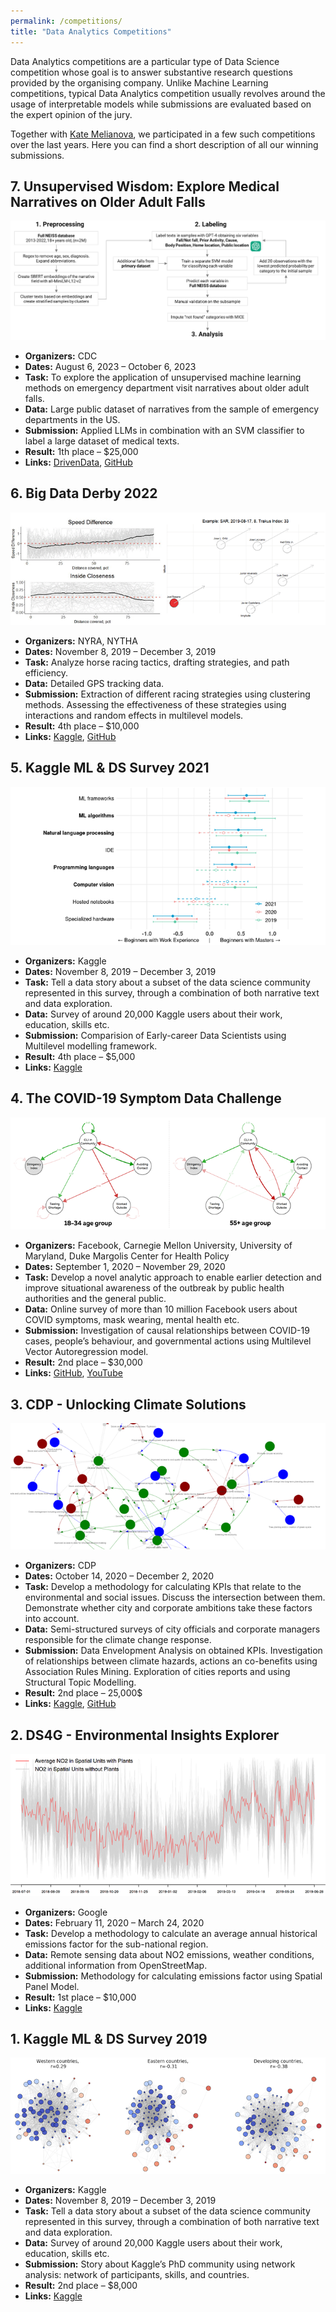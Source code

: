 ```yaml
---
permalink: /competitions/
title: "Data Analytics Competitions"
---
```


Data Analytics competitions are a particular type of Data Science competition whose goal is to answer substantive research
questions provided by the organising company. Unlike Machine Learning competitions, typical Data Analytics competition usually 
revolves around the usage of interpretable models while submissions are evaluated based on the expert opinion of the jury.

Together with [Kate Melianova](https://twitter.com/egmelianova), we participated in a few such competitions over the last years.
Here you can find a short description of all our winning submissions.

## 7. Unsupervised Wisdom: Explore Medical Narratives on Older Adult Falls

![](/images/competitions/medical_narratives_2023.png)

- <strong>Organizers:</strong> CDC
- <strong>Dates:</strong> August 6, 2023 – October 6, 2023
- <strong>Task:</strong> To explore the application of unsupervised machine learning methods on emergency department visit narratives about older adult falls.
- <strong>Data:</strong> Large public dataset of narratives from the sample of emergency departments in the US.
- <strong>Submission:</strong> Applied LLMs in combination with an SVM classifier to label a large dataset of medical texts.
- <strong>Result:</strong> 1th place – $25,000
- <strong>Links:</strong> [DrivenData](https://drivendata.co/blog/unsupervised-wisdom-winners), [GitHub](https://github.com/drivendataorg/unsupervised-wisdom/tree/main/1st%20Place)


## 6. Big Data Derby 2022

![](/images/competitions/bdd_2022.png)

- <strong>Organizers:</strong> NYRA, NYTHA
- <strong>Dates:</strong> November 8, 2019 – December 3, 2019
- <strong>Task:</strong> Analyze horse racing tactics, drafting strategies, and path efficiency.
- <strong>Data:</strong> Detailed GPS tracking data.
- <strong>Submission:</strong> Extraction of different racing strategies using clustering methods. Assessing the effectiveness of these strategies using interactions and random effects in multilevel models.
- <strong>Result:</strong> 4th place – $10,000
- <strong>Links:</strong> [Kaggle](https://www.kaggle.com/code/artvolgin/winning-strategies-what-works-better), [GitHub](https://github.com/artvolgin/hh-cv)


## 5. Kaggle ML & DS Survey 2021

![](/images/competitions/kaggle_survey_2021.png)

- <strong>Organizers:</strong> Kaggle
- <strong>Dates:</strong> November 8, 2019 – December 3, 2019
- <strong>Task:</strong> Tell a data story about a subset of the data science community represented in this survey, through a combination of both narrative text and data exploration.
- <strong>Data:</strong> Survey of around 20,000 Kaggle users about their work, education, skills etc.
- <strong>Submission:</strong> Comparision of Early-career Data Scientists using Multilevel modelling framework.
- <strong>Result:</strong> 4th place – $5,000
- <strong>Links:</strong> [Kaggle](https://www.kaggle.com/code/katemelianova/early-career-kagglers-and-skills-development)


## 4. The COVID-19 Symptom Data Challenge

![](/images/competitions/covid19_facebook.png)

- <strong>Organizers:</strong> Facebook, Carnegie Mellon University, University of Maryland, Duke Margolis Center for Health Policy
- <strong>Dates:</strong> September 1, 2020 – November 29, 2020
- <strong>Task:</strong> Develop a novel analytic approach to enable earlier detection and improve situational awareness of the outbreak by public health authorities and the general public.
- <strong>Data:</strong> Online survey of more than 10 million Facebook users about COVID symptoms, mask wearing, mental health etc. 
- <strong>Submission:</strong> Investigation of causal relationships between COVID-19 cases, people’s behaviour, and governmental actions using Multilevel Vector Autoregression model.
- <strong>Result:</strong> 2nd place – $30,000
- <strong>Links:</strong> [GitHub](https://github.com/artvolgin/symptom-covid-challenge), [YouTube](https://www.youtube.com/watch?v=_dUgdFwCisw)


## 3. CDP - Unlocking Climate Solutions

![](/images/competitions/cdp.png)

- <strong>Organizers:</strong> CDP
- <strong>Dates:</strong> October 14, 2020 – December 2, 2020 
- <strong>Task:</strong> Develop a methodology for calculating KPIs that relate to the environmental and social issues. Discuss the intersection between them. Demonstrate whether city and corporate ambitions take these factors into account.
- <strong>Data:</strong> Semi-structured surveys of city officials and corporate managers responsible for the climate change response.
- <strong>Submission:</strong> Data Envelopment Analysis on obtained KPIs. Investigation of relationships between climate hazards, actions an co-benefits using Association Rules Mining. Exploration of cities reports and using Structural Topic Modelling. 
- <strong>Result:</strong> 2nd place – 25,000$
- <strong>Links:</strong> [Kaggle](https://www.kaggle.com/katemelianova/cdp-a-path-to-efficient-and-sustainable-growth), [GitHub](https://github.com/artvolgin/cdp)


## 2. DS4G - Environmental Insights Explorer

![](/images/competitions/ds4g_eie.png)

- <strong>Organizers:</strong> Google
- <strong>Dates:</strong> February 11, 2020 – March 24, 2020
- <strong>Task:</strong> Develop a methodology to calculate an average annual historical emissions factor for the sub-national region.
- <strong>Data:</strong> Remote sensing data about NO2 emissions, weather conditions, additional information from OpenStreetMap.
- <strong>Submission:</strong> Methodology for calculating emissions factor using Spatial Panel Model.
- <strong>Result:</strong> 1st place – $10,000
- <strong>Links:</strong> [Kaggle](https://www.kaggle.com/code/katemelianova/ds4g-spatial-panel-data-modeling)


## 1. Kaggle ML & DS Survey 2019

![](/images/competitions/kaggle_survey_2019.png)

- <strong>Organizers:</strong> Kaggle
- <strong>Dates:</strong> November 8, 2019 – December 3, 2019
- <strong>Task:</strong> Tell a data story about a subset of the data science community represented in this survey, through a combination of both narrative text and data exploration.
- <strong>Data:</strong> Survey of around 20,000 Kaggle users about their work, education, skills etc.
- <strong>Submission:</strong> Story about Kaggle’s PhD community using network analysis: network of participants, skills, and countries.
- <strong>Result:</strong> 2nd place – $8,000
- <strong>Links:</strong> [Kaggle](https://www.kaggle.com/code/artvolgin/exploring-phd-community-with-network-analysis)


